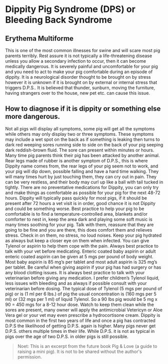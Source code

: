 <!-- TITLE: Dippity Pig Syndrome -->
<!-- SUBTITLE: By Scott R. Murdock -->

# Dippity Pig Syndrome (DPS) or Bleeding Back Syndrome
## Erythema Multiforme
This is one of the most common illnesses for swine and will scare most pig parents terribly. Rest assure it is not typically a life-threatening disease unless you allow a secondary infection to occur, then it can become medically dangerous. It is severely painful and uncomfortable for your pig and you need to act to make your pig comfortable during an episode of dippity. It is a neurological disorder thought to be brought on by stress however it is unknown if it is brought on by external or internal stress that triggers D.P.S.. It is believed that thunder, sunburn, moving the furniture, having strangers over to the house, new pet etc. can cause this issue.

## How to diagnose if it is dippity or something else more dangerous.
Not all pigs will display all symptoms, some pig will get all the symptoms while others may only display two or three symptoms. These symptoms may include a wet spot on the back as if something is leaking then turns to dark red weeping sores running side to side on the back of your pig seeping dark reddish-brown fluid. The sore can present within minutes or hours. Many time pig parents think their pig has been attacked by another animal. Rear legs made of rubber is another symptom of D.P.S., this is where Dippity name comes from, the rear legs of your pig seem not to work, and your pig will dip down, possible falling and have a hard time walking. They will many times hurt by just touching them, they can cry out in pain. They can be very restless, and their body may curl up like a ball with tail tucked in tightly. There are no preventative medications for Dippity, you can only try and make things as comfortable as possible for your pig for the next 48-72 hours. Dippity will typically pass quickly for most pigs, if it should be present after 72 hours a vet visit is in order, good chance it is not Dippity and could be something worse. Best practice to help your pig to be comfortable is to find a temperature-controlled area, blankets and/or comforter to nest in, keep the area dark and playing some soft music is many times soothing for your pig. Talk with them, reassure that they are going to be fine and you are there, this does comfort them and relieves stress. Check in on them, no stress, no loud noises. Keep your pig hydrated as always but keep a closer eye on them when infected. You can give Tylenol or aspirin to help them cope with the pain. Always best practice to talk with your vet before medicating. Enteric coated baby aspirin or adult enteric coated aspirin can be given at 5 mgs per pound of body weight. Most baby aspirin is 85 mg’s per tablet and most adult aspirin is 325 mg’s per tablet. Be careful when giving aspirin if your pig has had surgery or has any blood clotting issues. It is always best practice to talk with your veterinarian before giving any medication. I prefer children’s Tylenol liquid, less issues with bleeding and as always if possible consult with your veterinarian before dosing. The typical dose of Tylenol (5 mgs per pound of pig) or is (1 ml per 6 lbs.) of pig the usual concentration is (160 mgs per 5 ml) or (32 mgs per 1 ml) of liquid Tylenol. So a 90 lbs pig would be 5 mg x 90 = 450 mgs for a 8-12 hour dose. Watch to keep them clean while the sores are present, many owner will apply the antimicrobial Vetericyn or Aloe Vera gel or your vet may even prescribe a hydrocortisone cream. Dippity is most common in the first two years of life and once a pig has contracted D.P.S the likelihood of getting D.P.S. again is higher. Many pigs never get D.P.S. others multiple times in their life. While D.P.S. it is not as typical in pigs over the age of two D.P.S. in older pigs is still possible.

> Noet: This is an excerpt from the future book Pig & Love (a guide to raising a mini pig). It is not to be shared without the author's permission.